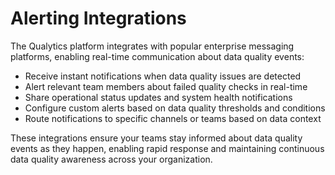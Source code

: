# Alerting Integrations

The Qualytics platform integrates with popular enterprise messaging platforms, enabling real-time communication about data quality events:

-  Receive instant notifications when data quality issues are detected
-  Alert relevant team members about failed quality checks in real-time
-  Share operational status updates and system health notifications
-  Configure custom alerts based on data quality thresholds and conditions
-  Route notifications to specific channels or teams based on data context

These integrations ensure your teams stay informed about data quality events as they happen, enabling rapid response and maintaining continuous data quality awareness across your organization.
